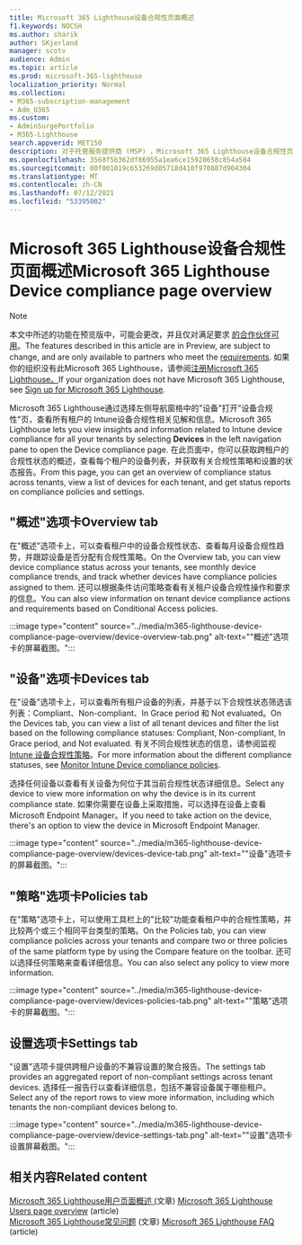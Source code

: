 ```yaml
---
title: Microsoft 365 Lighthouse设备合规性页面概述
f1.keywords: NOCSH
ms.author: sharik
author: SKjerland
manager: scotv
audience: Admin
ms.topic: article
ms.prod: microsoft-365-lighthouse
localization_priority: Normal
ms.collection:
- M365-subscription-management
- Adm_O365
ms.custom:
- AdminSurgePortfolio
- M365-Lighthouse
search.appverid: MET150
description: 对于托管服务提供商 (MSP) ，Microsoft 365 Lighthouse设备合规性页面。
ms.openlocfilehash: 3568f5b362df86955a1ea6ce15928658c854a584
ms.sourcegitcommit: 00f001019c653269d85718d410f970887d904304
ms.translationtype: MT
ms.contentlocale: zh-CN
ms.lasthandoff: 07/12/2021
ms.locfileid: "53395002"
---
```

# <a name="microsoft-365-lighthouse-device-compliance-page-overview"></a><span data-ttu-id="24615-103">Microsoft 365 Lighthouse设备合规性页面概述</span><span class="sxs-lookup"><span data-stu-id="24615-103">Microsoft 365 Lighthouse Device compliance page overview</span></span>

> [!NOTE]
> <span data-ttu-id="24615-104">本文中所述的功能在预览版中，可能会更改，并且仅对满足要求 [的合作伙伴可用](m365-lighthouse-requirements.md)。</span><span class="sxs-lookup"><span data-stu-id="24615-104">The features described in this article are in Preview, are subject to change, and are only available to partners who meet the [requirements](m365-lighthouse-requirements.md).</span></span> <span data-ttu-id="24615-105">如果你的组织没有此Microsoft 365 Lighthouse，请参阅[注册Microsoft 365 Lighthouse。](m365-lighthouse-sign-up.md)</span><span class="sxs-lookup"><span data-stu-id="24615-105">If your organization does not have Microsoft 365 Lighthouse, see [Sign up for Microsoft 365 Lighthouse](m365-lighthouse-sign-up.md).</span></span>

<span data-ttu-id="24615-106">Microsoft 365 Lighthouse通过选择左侧导航窗格中的"设备"打开"设备合规性"页，查看所有租户的 Intune设备合规性相关见解和信息。</span><span class="sxs-lookup"><span data-stu-id="24615-106">Microsoft 365 Lighthouse lets you view insights and information related to Intune device compliance for all your tenants by selecting **Devices** in the left navigation pane to open the Device compliance page.</span></span> <span data-ttu-id="24615-107">在此页面中，你可以获取跨租户的合规性状态的概述，查看每个租户的设备列表，并获取有关合规性策略和设置的状态报告。</span><span class="sxs-lookup"><span data-stu-id="24615-107">From this page, you can get an overview of compliance status across tenants, view a list of devices for each tenant, and get status reports on compliance policies and settings.</span></span>

## <a name="overview-tab"></a><span data-ttu-id="24615-108">"概述"选项卡</span><span class="sxs-lookup"><span data-stu-id="24615-108">Overview tab</span></span>  
  
<span data-ttu-id="24615-109">在"概述"选项卡上，可以查看租户中的设备合规性状态、查看每月设备合规性趋势，并跟踪设备是否分配有合规性策略。</span><span class="sxs-lookup"><span data-stu-id="24615-109">On the Overview tab, you can view device compliance status across your tenants, see monthly device compliance trends, and track whether devices have compliance policies assigned to them.</span></span> <span data-ttu-id="24615-110">还可以根据条件访问策略查看有关租户设备合规性操作和要求的信息。</span><span class="sxs-lookup"><span data-stu-id="24615-110">You can also view information on tenant device compliance actions and requirements based on Conditional Access policies.</span></span>

:::image type="content" source="../media/m365-lighthouse-device-compliance-page-overview/device-overview-tab.png" alt-text="&quot;概述&quot;选项卡的屏幕截图。":::

## <a name="devices-tab"></a><span data-ttu-id="24615-112">"设备"选项卡</span><span class="sxs-lookup"><span data-stu-id="24615-112">Devices tab</span></span>

<span data-ttu-id="24615-113">在"设备"选项卡上，可以查看所有租户设备的列表，并基于以下合规性状态筛选该列表：Compliant、Non-compliant、In Grace period 和 Not evaluated。</span><span class="sxs-lookup"><span data-stu-id="24615-113">On the Devices tab, you can view a list of all tenant devices and filter the list based on the following compliance statuses: Compliant, Non-compliant, In Grace period, and Not evaluated.</span></span> <span data-ttu-id="24615-114">有关不同合规性状态的信息，请参阅监视 [Intune 设备合规性策略](/mem/intune/protect/compliance-policy-monitor)。</span><span class="sxs-lookup"><span data-stu-id="24615-114">For more information about the different compliance statuses, see [Monitor Intune Device compliance policies](/mem/intune/protect/compliance-policy-monitor).</span></span>

<span data-ttu-id="24615-115">选择任何设备以查看有关设备为何位于其当前合规性状态详细信息。</span><span class="sxs-lookup"><span data-stu-id="24615-115">Select any device to view more information on why the device is in its current compliance state.</span></span> <span data-ttu-id="24615-116">如果你需要在设备上采取措施，可以选择在设备上查看Microsoft Endpoint Manager。</span><span class="sxs-lookup"><span data-stu-id="24615-116">If you need to take action on the device, there's an option to view the device in Microsoft Endpoint Manager.</span></span>

:::image type="content" source="../media/m365-lighthouse-device-compliance-page-overview/devices-device-tab.png" alt-text="&quot;设备&quot;选项卡的屏幕截图。":::

## <a name="policies-tab"></a><span data-ttu-id="24615-118">"策略"选项卡</span><span class="sxs-lookup"><span data-stu-id="24615-118">Policies tab</span></span>

<span data-ttu-id="24615-119">在"策略"选项卡上，可以使用工具栏上的"比较"功能查看租户中的合规性策略，并比较两个或三个相同平台类型的策略。</span><span class="sxs-lookup"><span data-stu-id="24615-119">On the Policies tab, you can view compliance policies across your tenants and compare two or three policies of the same platform type by using the Compare feature on the toolbar.</span></span> <span data-ttu-id="24615-120">还可以选择任何策略来查看详细信息。</span><span class="sxs-lookup"><span data-stu-id="24615-120">You can also select any policy to view more information.</span></span>

:::image type="content" source="../media/m365-lighthouse-device-compliance-page-overview/devices-policies-tab.png" alt-text="&quot;策略&quot;选项卡的屏幕截图。":::

## <a name="settings-tab"></a><span data-ttu-id="24615-122">设置选项卡</span><span class="sxs-lookup"><span data-stu-id="24615-122">Settings tab</span></span>

<span data-ttu-id="24615-123">"设置"选项卡提供跨租户设备的不兼容设置的聚合报告。</span><span class="sxs-lookup"><span data-stu-id="24615-123">The settings tab provides an aggregated report of non-compliant settings across tenant devices.</span></span> <span data-ttu-id="24615-124">选择任一报告行以查看详细信息，包括不兼容设备属于哪些租户。</span><span class="sxs-lookup"><span data-stu-id="24615-124">Select any of the report rows to view more information, including which tenants the non-compliant devices belong to.</span></span>

:::image type="content" source="../media/m365-lighthouse-device-compliance-page-overview/device-settings-tab.png" alt-text="&quot;设置&quot;选项卡设置屏幕截图。":::

## <a name="related-content"></a><span data-ttu-id="24615-126">相关内容</span><span class="sxs-lookup"><span data-stu-id="24615-126">Related content</span></span>

<span data-ttu-id="24615-127">[Microsoft 365 Lighthouse用户页面概述 (](m365-lighthouse-users-page-overview.md)文章) </span><span class="sxs-lookup"><span data-stu-id="24615-127">[Microsoft 365 Lighthouse Users page overview](m365-lighthouse-users-page-overview.md) (article)</span></span>\
<span data-ttu-id="24615-128">[Microsoft 365 Lighthouse常见问题](m365-lighthouse-faq.yml) (文章) </span><span class="sxs-lookup"><span data-stu-id="24615-128">[Microsoft 365 Lighthouse FAQ](m365-lighthouse-faq.yml) (article)</span></span>
